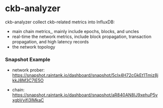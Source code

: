 # ckb-analyzer

ckb-analyzer collect ckb-related metrics into InfluxDB:

- main chain metrics,, mainly include epochs, blocks, and uncles
- real-time the network metrics, include block propagation, transaction propagation, and high latency records
- the network topology

### Snapshot Example

* network prober: https://snapshot.raintank.io/dashboard/snapshot/5clx4H72cGkEt1Tmiz8jkkJ8M3C7IE5O

* chain: https://snapshot.raintank.io/dashboard/snapshot/aR840AN8IJ9xehuP5vxgbVvifi3lMkaC
